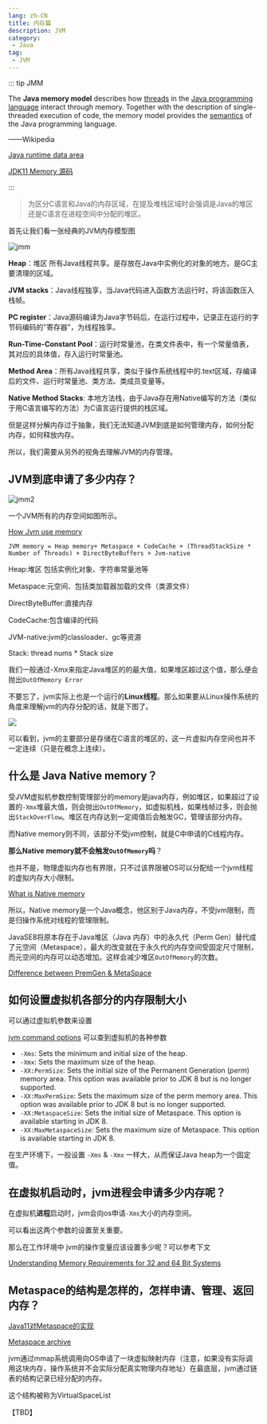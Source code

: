 ```yaml
---
lang: zh-CN
title: 内存篇
description: JVM
category: 
 - Java
tag:
 - JVM
---
```


::: tip JMM

The **Java memory model** describes how [threads](https://en.wikipedia.org/wiki/Thread_(computer_science)) in the [Java programming language](https://en.wikipedia.org/wiki/Java_(programming_language)) interact through memory. Together with the description of single-threaded execution of code, the memory model provides the [semantics](https://en.wikipedia.org/wiki/Formal_semantics_of_programming_languages) of the Java programming language.

——Wikipedia

[Java runtime data area](https://docs.oracle.com/javase/specs/jvms/se8/html/jvms-2.html#jvms-2.5)

[JDK11 Memory 源码](http://hg.openjdk.java.net/jdk/jdk11/file/1ddf9a99e4ad/src/hotspot/share/memory)

:::

> 为区分C语言和Java的内存区域，在提及堆栈区域时会强调是Java的堆区还是C语言在进程空间中分配的堆区。



首先让我们看一张经典的JVM内存模型图

![jmm](\javastack\jvm\jmm.png)

**Heap**：堆区 所有Java线程共享。是存放在Java中实例化的对象的地方。是GC主要清理的区域。

**JVM stacks**：Java线程独享，当Java代码进入函数方法运行时，将该函数压入栈帧。

**PC register**：Java源码编译为Java字节码后，在运行过程中，记录正在运行的字节码编码的"寄存器"，为线程独享。

**Run-Time-Constant Pool**：运行时常量池，在类文件表中，有一个常量值表，其对应的具体值，存入运行时常量池。

**Method Area**：所有Java线程共享，类似于操作系统线程中的.text区域，存编译后的文件、运行时常量池、类方法、类成员变量等。

**Native Method Stacks**: 本地方法栈，由于Java存在用Native编写的方法（类似于用C语言编写的方法）为C语言运行提供的栈区域。

但是这样分解内存过于抽象，我们无法知道JVM到底是如何管理内存，如何分配内存，如何释放内存。

所以，我们需要从另外的视角去理解JVM的内存管理。

## JVM到底申请了多少内存？

![jmm2](\javastack\jvm\jmm2.png)

一个JVM所有的内存空间如图所示。

[How Jvm use memory](https://developers.redhat.com/articles/2021/09/09/how-jvm-uses-and-allocates-memory)

```
JVM memory = Heap memory+ Metaspace + CodeCache + (ThreadStackSize * Number of Threads) + DirectByteBuffers + Jvm-native
```

Heap:堆区 包括实例化对象、字符串常量池等

Metaspace:元空间、包括类加载器加载的文件（类源文件）

DirectByteBuffer:直接内存

CodeCache:包含编译的代码

JVM-native:jvm的classloader、gc等资源

Stack: thread nums * Stack size

我们一般通过-Xmx来指定Java堆区的的最大值，如果堆区超过这个值，那么便会抛出`OutOfMemory Error`

不要忘了，jvm实际上也是一个运行的**Linux线程**。那么如果要从Linux操作系统的角度来理解jvm的内存分配的话，就是下图了。

![](\javastack\jvm\jmm3.png)

可以看到，jvm的主要部分是存储在C语言的堆区的，这一片虚拟内存空间也并不一定连续（只是在概念上连续）。

## 什么是 Java Native memory？

受JVM虚拟机参数控制管理部分的memory是java内存，例如堆区，如果超过了设置的`-Xmx`堆最大值，则会抛出`OutOfMemory`，如虚拟机栈，如果栈帧过多，则会抛出`StackOverFlow`。堆区在内存达到一定阈值后会触发GC，管理该部分内存。

而Native memory则不同，该部分不受jvm控制，就是C中申请的C线程内存。

**那么Native memory就不会触发`OutOfMemory`吗**？

也并不是，物理虚拟内存也有界限，只不过该界限被OS可以分配给一个jvm线程的虚拟内存大小限制。

[What is Native memory](http://www.trevorsimonton.com/blog/2020/09/09/java-native-memory.html)

所以，Native memory是一个Java概念，他区别于Java内存，不受jvm限制，而是归操作系统对线程的管理限制。

JavaSE8将原本存在于Java堆区（Java 内存）中的永久代（Perm Gen）替代成了元空间（Metaspace），最大的改变就在于永久代的内存空间受固定尺寸限制，而元空间的内存可以动态增加。这样会减少堆区`OutOfMemory`的次数。

[Difference between PremGen & MetaSpace](https://stackoverflow.com/questions/27131165/what-is-the-difference-between-permgen-and-metaspace)

## 如何设置虚拟机各部分的内存限制大小

可以通过虚拟机参数来设置

 [jvm command options](https://docs.oracle.com/en/java/javase/15/docs/specs/man/java.html) 可以查到虚拟机的各种参数

- `-Xms`: Sets the minimum and initial size of the heap.
- `-Xmx`: Sets the maximum size of the heap.
- `-XX:PermSize`: Sets the initial size of the Permanent Generation (*perm*) memory area. This option was available prior to JDK 8 but is no longer supported.
- `-XX:MaxPermSize`: Sets the maximum size of the perm memory area. This option was available prior to JDK 8 but is no longer supported.
- `-XX:MetaspaceSize`: Sets the initial size of Metaspace. This option is available starting in JDK 8.
- `-XX:MaxMetaspaceSize`: Sets the maximum size of Metaspace. This option is available starting in JDK 8.

在生产环境下，一般设置 `-Xms` & `-Xmx` 一样大，从而保证Java heap为一个固定值。

## 在虚拟机启动时，jvm进程会申请多少内存呢？

在虚拟机**进程**启动时，jvm会向os申请`-Xms`大小的内存空间。

可以看出这两个参数的设置至关重要。

那么在工作环境中 jvm的操作变量应该设置多少呢？可以参考下文

[Understanding Memory Requirements for 32 and 64 Bit Systems](https://www.ibm.com/support/pages/understanding-memory-requirements-32-and-64-bit-systems)



## Metaspace的结构是怎样的，怎样申请、管理、返回内存？

[Java11对Metaspace的实现](http://hg.openjdk.java.net/jdk/jdk11/file/1ddf9a99e4ad/src/hotspot/share/memory/metaspace/virtualSpaceList.hpp#l39)

[Metaspace archive](https://stuefe.de/posts/metaspace/metaspace-architecture/)

jvm通过mmap系统调用向OS申请了一块虚拟映射内存（注意，如果没有实际调用这块内存，操作系统并不会实际分配真实物理内存地址）在最底层，jvm通过链表的结构记录已经分配的内存。

这个结构被称为VirtualSpaceList

【TBD】

